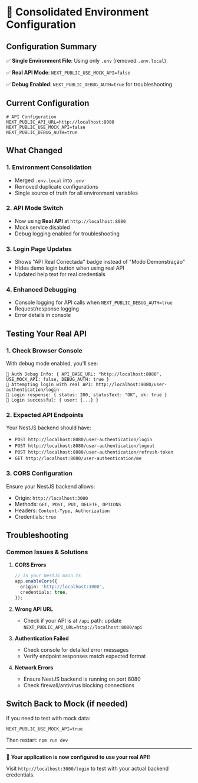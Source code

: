 # 🔧 Consolidated Environment Configuration

## Configuration Summary

✅ **Single Environment File**: Using only `.env` (removed `.env.local`)

✅ **Real API Mode**: `NEXT_PUBLIC_USE_MOCK_API=false`

✅ **Debug Enabled**: `NEXT_PUBLIC_DEBUG_AUTH=true` for troubleshooting

## Current Configuration

```env
# API Configuration
NEXT_PUBLIC_API_URL=http://localhost:8080
NEXT_PUBLIC_USE_MOCK_API=false
NEXT_PUBLIC_DEBUG_AUTH=true
```

## What Changed

### 1. **Environment Consolidation**
- Merged `.env.local` into `.env`
- Removed duplicate configurations
- Single source of truth for all environment variables

### 2. **API Mode Switch**
- Now using **Real API** at `http://localhost:8080`
- Mock service disabled
- Debug logging enabled for troubleshooting

### 3. **Login Page Updates**
- Shows "API Real Conectada" badge instead of "Modo Demonstração"
- Hides demo login button when using real API
- Updated help text for real credentials

### 4. **Enhanced Debugging**
- Console logging for API calls when `NEXT_PUBLIC_DEBUG_AUTH=true`
- Request/response logging
- Error details in console

## Testing Your Real API

### 1. **Check Browser Console**
With debug mode enabled, you'll see:
```
🔧 Auth Debug Info: { API_BASE_URL: "http://localhost:8080", USE_MOCK_API: false, DEBUG_AUTH: true }
🔑 Attempting login with real API: http://localhost:8080/user-authentication/login
🔑 Login response: { status: 200, statusText: "OK", ok: true }
🔑 Login successful: { user: {...} }
```

### 2. **Expected API Endpoints**
Your NestJS backend should have:
- `POST http://localhost:8080/user-authentication/login`
- `POST http://localhost:8080/user-authentication/logout`
- `POST http://localhost:8080/user-authentication/refresh-token`
- `GET http://localhost:8080/user-authentication/me`

### 3. **CORS Configuration**
Ensure your NestJS backend allows:
- Origin: `http://localhost:3000`
- Methods: `GET, POST, PUT, DELETE, OPTIONS`
- Headers: `Content-Type, Authorization`
- Credentials: `true`

## Troubleshooting

### Common Issues & Solutions

1. **CORS Errors**
   ```typescript
   // In your NestJS main.ts
   app.enableCors({
     origin: 'http://localhost:3000',
     credentials: true,
   });
   ```

2. **Wrong API URL**
   - Check if your API is at `/api` path: update `NEXT_PUBLIC_API_URL=http://localhost:8080/api`

3. **Authentication Failed**
   - Check console for detailed error messages
   - Verify endpoint responses match expected format

4. **Network Errors**
   - Ensure NestJS backend is running on port 8080
   - Check firewall/antivirus blocking connections

## Switch Back to Mock (if needed)

If you need to test with mock data:
```env
NEXT_PUBLIC_USE_MOCK_API=true
```

Then restart: `npm run dev`

---

🚀 **Your application is now configured to use your real API!** 

Visit `http://localhost:3000/login` to test with your actual backend credentials.
